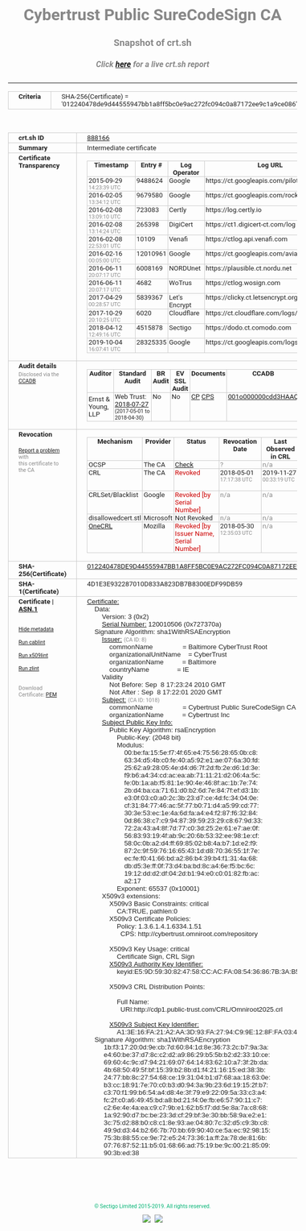 # Cybertrust Public SureCodeSign CA
### Snapshot of crt.sh
##### Click [here](https://crt.sh/?q=012240478DE9D44555947BB1A8FF5BC0E9AC272FC094C0A87172EE9C1A9CE086) for a live crt.sh report

---
<!DOCTYPE HTML PUBLIC "-//W3C//DTD HTML 4.0 Transitional//EN">
<HTML>
<HEAD>
  <META http-equiv="Content-Type" content="text/html; charset=UTF-8">
  <TITLE>crt.sh | 012240478de9d44555947bb1a8ff5bc0e9ac272fc094c0a87172ee9c1a9ce086</TITLE>
  <META name="description" content="Free CT Log Certificate Search Tool from Sectigo (formerly Comodo CA)">
  <META name="keywords" content="crt.sh, CT, Certificate Transparency, Certificate Search, SSL Certificate, Sectigo, Comodo CA">
  <LINK href="//fonts.googleapis.com/css?family=Roboto+Mono|Roboto:400,400i,700,700i" rel="stylesheet">
  <STYLE type="text/css">
    a {
      white-space: nowrap;
    }
    body {
      color: #888888;
      font: 12pt Roboto, sans-serif;
      padding-top: 10px;
      text-align: center
    }
    form {
      margin: 0px
    }
    span {
      border-radius: 10px
    }
    span.heading {
      color: #888888;
      font: 12pt Roboto, sans-serif
    }
    span.title {
      background-color: #00B373;
      color: #FFFFFF;
      font: bold 18pt Roboto, sans-serif;
      padding: 0px 5px
    }
    span.text {
      color: #888888;
      font: 10pt Roboto, sans-serif
    }
    span.whiteongrey {
      background-color: #D9D9D6;
      color: #FFFFFF;
      font: bold 18pt Roboto, sans-serif;
      padding: 0px 5px
    }
    table {
      border-collapse: collapse;
      color: #222222;
      font: 10pt Roboto, sans-serif;
      margin-left: auto;
      margin-right: auto
    }
    table.options {
      border: none;
      margin-left: 10px
    }
    td, th {
      border: 1px solid #CCCCCC;
      padding: 0px 2px;
      text-align: left;
      vertical-align: top
    }
    td.outer, th.outer {
      border: 1px solid #CCCCCC;
      padding: 2px 20px;
      text-align: left
    }
    th.heading {
      color: #888888;
      font: bold italic 12pt Roboto, sans-serif;
      padding: 20px 0px 0px;
      text-align: center
    }
    th.options, td.options {
      border: none;
      vertical-align: middle
    }
    td.text {
      font: 10pt "Roboto Mono", sans-serif;
      padding: 2px 20px
    }
    td.heading {
      border: none;
      color: #888888;
      font: 12pt Roboto, sans-serif;
      padding-top: 20px;
      text-align: center
    }
    table.lint td, th {
      text-align: center
    }
    .button {
      background-color: #00B373;
      border-radius: 10px;
      color: #FFFFFF;
      font: bold 13pt Roboto, sans-serif
    }
    .copyright {
      font: 8pt Roboto, sans-serif;
      color: #00B373
    }
    .input {
      border: 1px solid #888888;
      font-weight: bold;
      text-align: center
    }
    .small {
      font: 8pt Roboto, sans-serif;
      color: #888888
    }
    .error {
      background-color: #FFDFDF;
      color: #CC0000;
      font-weight: bold
    }
    .fatal {
      background-color: #0000AA;
      color: #FFFFFF;
      font-weight: bold
    }
    .notice {
      background-color: #FFFFDF;
      color: #606000
    }
    .warning {
      background-color: #FFEFDF;
      color: #DF6000
    }
  </STYLE>
</HEAD>
<BODY>

<TABLE>
  <TR>
    <TH class="outer">Criteria</TH>
    <TD class="outer">SHA-256(Certificate) = '012240478de9d44555947bb1a8ff5bc0e9ac272fc094c0a87172ee9c1a9ce086'</TD>
  </TR>
</TABLE>
<BR>
<TABLE>
  <TR>
    <TH class="outer">crt.sh ID</TH>
    <TD class="outer"><A href="?id=888166">888166</A></TD>
  </TR>
  <TR>
    <TH class="outer">Summary</TH>
    <TD class="outer">Intermediate certificate</TD>
  </TR>
  <TR>
    <TH class="outer">Certificate<BR>Transparency</TH>
    <TD class="outer">
<TABLE class="options" style="margin-left:0px">
  <TR>
    <TH>Timestamp</TH>
    <TH>Entry #</TH>
    <TH>Log Operator</TH>
    <TH>Log URL</TH>
  </TR>
  <TR>
    <TD>2015-09-29&nbsp; <FONT class="small">14:23:39 UTC</FONT></TD>
    <TD>9488624</TD>
    <TD>Google</TD>
    <TD>https://ct.googleapis.com/pilot</TD>
  </TR>
  <TR>
    <TD>2016-02-05&nbsp; <FONT class="small">13:34:12 UTC</FONT></TD>
    <TD>9679580</TD>
    <TD>Google</TD>
    <TD>https://ct.googleapis.com/rocketeer</TD>
  </TR>
  <TR>
    <TD>2016-02-08&nbsp; <FONT class="small">13:09:10 UTC</FONT></TD>
    <TD>723083</TD>
    <TD>Certly</TD>
    <TD>https://log.certly.io</TD>
  </TR>
  <TR>
    <TD>2016-02-08&nbsp; <FONT class="small">13:14:24 UTC</FONT></TD>
    <TD>265398</TD>
    <TD>DigiCert</TD>
    <TD>https://ct1.digicert-ct.com/log</TD>
  </TR>
  <TR>
    <TD>2016-02-08&nbsp; <FONT class="small">22:53:01 UTC</FONT></TD>
    <TD>10109</TD>
    <TD>Venafi</TD>
    <TD>https://ctlog.api.venafi.com</TD>
  </TR>
  <TR>
    <TD>2016-02-16&nbsp; <FONT class="small">00:05:00 UTC</FONT></TD>
    <TD>12010961</TD>
    <TD>Google</TD>
    <TD>https://ct.googleapis.com/aviator</TD>
  </TR>
  <TR>
    <TD>2016-06-11&nbsp; <FONT class="small">20:07:17 UTC</FONT></TD>
    <TD>6008169</TD>
    <TD>NORDUnet</TD>
    <TD>https://plausible.ct.nordu.net</TD>
  </TR>
  <TR>
    <TD>2016-06-11&nbsp; <FONT class="small">20:07:17 UTC</FONT></TD>
    <TD>4682</TD>
    <TD>WoTrus</TD>
    <TD>https://ctlog.wosign.com</TD>
  </TR>
  <TR>
    <TD>2017-04-29&nbsp; <FONT class="small">00:28:57 UTC</FONT></TD>
    <TD>5839367</TD>
    <TD>Let's Encrypt</TD>
    <TD>https://clicky.ct.letsencrypt.org</TD>
  </TR>
  <TR>
    <TD>2017-10-29&nbsp; <FONT class="small">20:10:25 UTC</FONT></TD>
    <TD>6020</TD>
    <TD>Cloudflare</TD>
    <TD>https://ct.cloudflare.com/logs/nimbus2020</TD>
  </TR>
  <TR>
    <TD>2018-04-12&nbsp; <FONT class="small">12:49:16 UTC</FONT></TD>
    <TD>4515878</TD>
    <TD>Sectigo</TD>
    <TD>https://dodo.ct.comodo.com</TD>
  </TR>
  <TR>
    <TD>2019-10-04&nbsp; <FONT class="small">16:07:41 UTC</FONT></TD>
    <TD>28325335</TD>
    <TD>Google</TD>
    <TD>https://ct.googleapis.com/logs/argon2020</TD>
  </TR>
</TABLE>
    </TD>
  </TR>
  <TR>
    <TH class="outer">Audit details<BR>
      <DIV class="small" style="padding-top:3px">Disclosed via the
        <A href="//ccadb-public.secure.force.com/mozilla/PublicAllIntermediateCerts" target="_blank">CCADB</A></DIV>
    </TH>
    <TD class="outer">
<TABLE class="options" style="margin-left:0px">
  <TR>
    <TH>Auditor</TH>
    <TH>Standard Audit</TH>
    <TH>BR Audit</TH>
    <TH>EV SSL Audit</TH>
    <TH>Documents</TH>
    <TH>CCADB</TH>
    <TH>Root Owner / Certificate</TH>
  </TR>
  <TR>
    <TD style="vertical-align:middle">Ernst & Young, LLP</TD>
    <TD>Web Trust:
      <A href="https://bug1479561.bmoattachments.org/attachment.cgi?id=8996060" target="_blank">2018-07-27</A>
      <BR><FONT style="font-size:8pt">(2017-05-01 to 2018-04-30)</FONT></TD>
    <TD>No    <TD>No    <TD>
      <A href="https://secure.omniroot.com/repository/" target="blank">CP</A>
      <A href="https://secure.omniroot.com/repository/" target="blank">CPS</A>
    </TD>
    <TD><A href="//ccadb.force.com/001o000000cdd3HAAQ" target="_blank">001o000000cdd3HAAQ</A></TD>
    <TD><A href="/?id=76">DigiCert</A></TD>
  </TR>
</TABLE>
    </TD>
  </TR>
  <TR>
    <TH class="outer">Revocation<BR><BR>
      <DIV class="small" style="padding-top:3px"><A href="?id=888166&opt=problemreporting">Report a problem</A> with<BR>this certificate to the CA</DIV></TH>
    <TD class="outer">
      <TABLE class="options" style="margin-left:0px">
        <TR>
          <TH>Mechanism</TH>
          <TH>Provider</TH>
          <TH>Status</TH>
          <TH>Revocation Date</TH>
          <TH>Last Observed in CRL</TH>
          <TH>Last Checked <SPAN style="color:#CC0000;vertical-align:middle;font-size:70%;font-weight:normal">(Error)</SPAN></TH>
        </TR>
        <TR>
          <TD>OCSP</TD>
          <TD>The CA</TD>
          <TD><A href="?id=888166&opt=ocsp">Check</A></TD>
          <TD><SPAN style="color:#888888">?</SPAN></TD>
          <TD><SPAN style="color:#888888">n/a</SPAN></TD>
          <TD><SPAN style="color:#888888">?</SPAN></TD>
        </TR>
        <TR>
          <TD>CRL</TD>
          <TD>The CA</TD>
          <TD><SPAN style="color:#CC0000">Revoked</SPAN></TD><TD>2018-05-01&nbsp; <FONT class="small">17:17:38 UTC</FONT></TD><TD>2019-11-27&nbsp; <FONT class="small">00:33:19 UTC</FONT></TD><TD>2019-12-04&nbsp; <FONT class="small">20:05:09 UTC</FONT></TD>
        </TR>
        <TR>
          <TD>CRLSet/Blacklist</TD>
          <TD>Google</TD>
          <TD><SPAN style="color:#CC0000">Revoked [by Serial Number]</SPAN></TD>
          <TD><SPAN style="color:#888888">n/a</SPAN></TD>
          <TD><SPAN style="color:#888888">n/a</SPAN></TD>
          <TD><SPAN style="color:#888888">n/a</SPAN></TD>
        </TR>
        <TR>
          <TD>disallowedcert.stl</TD>
          <TD>Microsoft</TD>
          <TD>Not Revoked</TD>
          <TD><SPAN style="color:#888888">n/a</SPAN></TD>
          <TD><SPAN style="color:#888888">n/a</SPAN></TD>
          <TD><SPAN style="color:#888888">n/a</SPAN></TD>
        </TR>
        <TR>
          <TD><A href="/mozilla-onecrl" target="_blank">OneCRL</A></TD>
          <TD>Mozilla</TD>
          <TD><SPAN style="color:#CC0000">Revoked [by Issuer Name, Serial Number]</SPAN></TD><TD>2018-05-30&nbsp; <FONT class="small">12:35:03 UTC</FONT></TD>
          <TD><SPAN style="color:#888888">n/a</SPAN></TD>
          <TD><SPAN style="color:#888888">n/a</SPAN></TD>
        </TR>
      </TABLE>
    </TD>
  </TR>
  <TR>
    <TH class="outer">SHA-256(Certificate)</TH>
    <TD class="outer"><A href="//censys.io/certificates/012240478de9d44555947bb1a8ff5bc0e9ac272fc094c0a87172ee9c1a9ce086">012240478DE9D44555947BB1A8FF5BC0E9AC272FC094C0A87172EE9C1A9CE086</A></TD>
  </TR>
  <TR>
    <TH class="outer">SHA-1(Certificate)</TH>
    <TD class="outer">4D1E3E932287010D833A823DB7B8300EDF99DB59</TD>
  </TR>
  <TR>
    <TH class="outer">Certificate | <A href="?asn1=888166">ASN.1</A>
      <SPAN class="small"><BR>
      <BR><BR><A href="?id=888166&opt=nometadata">Hide metadata</A>
      <BR><BR><A href="?id=888166&opt=cablint">Run cablint</A>
      <BR><BR><A href="?id=888166&opt=x509lint">Run x509lint</A>
      <BR><BR><A href="?id=888166&opt=zlint">Run zlint</A>
      <BR><BR><BR>Download Certificate: <A href="?d=888166">PEM</A>
      </SPAN>
    </TH>
    <TD class="text"><A href="?d=888166">Certificate:</A><BR>&nbsp;&nbsp;&nbsp;&nbsp;Data:<BR>&nbsp;&nbsp;&nbsp;&nbsp;&nbsp;&nbsp;&nbsp;&nbsp;Version:&nbsp;3&nbsp;(0x2)<BR>&nbsp;&nbsp;&nbsp;&nbsp;&nbsp;&nbsp;&nbsp;&nbsp;<A href="?serial=0727370a">Serial&nbsp;Number:</A>&nbsp;120010506&nbsp;(0x727370a)<BR>&nbsp;&nbsp;&nbsp;&nbsp;Signature&nbsp;Algorithm:&nbsp;sha1WithRSAEncryption<BR>&nbsp;&nbsp;&nbsp;&nbsp;&nbsp;&nbsp;&nbsp;&nbsp;<A href="?caid=8">Issuer:</A> <SPAN class="small">(CA ID: 8)</SPAN><BR>&nbsp;&nbsp;&nbsp;&nbsp;&nbsp;&nbsp;&nbsp;&nbsp;&nbsp;&nbsp;&nbsp;&nbsp;commonName&nbsp;&nbsp;&nbsp;&nbsp;&nbsp;&nbsp;&nbsp;&nbsp;&nbsp;&nbsp;&nbsp;&nbsp;&nbsp;&nbsp;&nbsp;&nbsp;=&nbsp;Baltimore&nbsp;CyberTrust&nbsp;Root<BR>&nbsp;&nbsp;&nbsp;&nbsp;&nbsp;&nbsp;&nbsp;&nbsp;&nbsp;&nbsp;&nbsp;&nbsp;organizationalUnitName&nbsp;&nbsp;&nbsp;&nbsp;=&nbsp;CyberTrust<BR>&nbsp;&nbsp;&nbsp;&nbsp;&nbsp;&nbsp;&nbsp;&nbsp;&nbsp;&nbsp;&nbsp;&nbsp;organizationName&nbsp;&nbsp;&nbsp;&nbsp;&nbsp;&nbsp;&nbsp;&nbsp;&nbsp;&nbsp;=&nbsp;Baltimore<BR>&nbsp;&nbsp;&nbsp;&nbsp;&nbsp;&nbsp;&nbsp;&nbsp;&nbsp;&nbsp;&nbsp;&nbsp;countryName&nbsp;&nbsp;&nbsp;&nbsp;&nbsp;&nbsp;&nbsp;&nbsp;&nbsp;&nbsp;&nbsp;&nbsp;&nbsp;&nbsp;&nbsp;=&nbsp;IE<BR>&nbsp;&nbsp;&nbsp;&nbsp;&nbsp;&nbsp;&nbsp;&nbsp;Validity<BR>&nbsp;&nbsp;&nbsp;&nbsp;&nbsp;&nbsp;&nbsp;&nbsp;&nbsp;&nbsp;&nbsp;&nbsp;Not&nbsp;Before:&nbsp;Sep&nbsp;&nbsp;8&nbsp;17:23:24&nbsp;2010&nbsp;GMT<BR>&nbsp;&nbsp;&nbsp;&nbsp;&nbsp;&nbsp;&nbsp;&nbsp;&nbsp;&nbsp;&nbsp;&nbsp;Not&nbsp;After&nbsp;:&nbsp;Sep&nbsp;&nbsp;8&nbsp;17:22:01&nbsp;2020&nbsp;GMT<BR>&nbsp;&nbsp;&nbsp;&nbsp;&nbsp;&nbsp;&nbsp;&nbsp;<A href="?caid=1018">Subject:</A> <SPAN class="small">(CA ID: 1018)</SPAN><BR>&nbsp;&nbsp;&nbsp;&nbsp;&nbsp;&nbsp;&nbsp;&nbsp;&nbsp;&nbsp;&nbsp;&nbsp;commonName&nbsp;&nbsp;&nbsp;&nbsp;&nbsp;&nbsp;&nbsp;&nbsp;&nbsp;&nbsp;&nbsp;&nbsp;&nbsp;&nbsp;&nbsp;&nbsp;=&nbsp;Cybertrust&nbsp;Public&nbsp;SureCodeSign&nbsp;CA<BR>&nbsp;&nbsp;&nbsp;&nbsp;&nbsp;&nbsp;&nbsp;&nbsp;&nbsp;&nbsp;&nbsp;&nbsp;organizationName&nbsp;&nbsp;&nbsp;&nbsp;&nbsp;&nbsp;&nbsp;&nbsp;&nbsp;&nbsp;=&nbsp;Cybertrust&nbsp;Inc<BR>&nbsp;&nbsp;&nbsp;&nbsp;&nbsp;&nbsp;&nbsp;&nbsp;<A href="?spkisha256=05c586a59785a94927f50966744adb8517836513002e97b121fa313461ea7d00">Subject&nbsp;Public&nbsp;Key&nbsp;Info:</A><BR>&nbsp;&nbsp;&nbsp;&nbsp;&nbsp;&nbsp;&nbsp;&nbsp;&nbsp;&nbsp;&nbsp;&nbsp;Public&nbsp;Key&nbsp;Algorithm:&nbsp;rsaEncryption<BR>&nbsp;&nbsp;&nbsp;&nbsp;&nbsp;&nbsp;&nbsp;&nbsp;&nbsp;&nbsp;&nbsp;&nbsp;&nbsp;&nbsp;&nbsp;&nbsp;Public-Key:&nbsp;(2048&nbsp;bit)<BR>&nbsp;&nbsp;&nbsp;&nbsp;&nbsp;&nbsp;&nbsp;&nbsp;&nbsp;&nbsp;&nbsp;&nbsp;&nbsp;&nbsp;&nbsp;&nbsp;Modulus:<BR>&nbsp;&nbsp;&nbsp;&nbsp;&nbsp;&nbsp;&nbsp;&nbsp;&nbsp;&nbsp;&nbsp;&nbsp;&nbsp;&nbsp;&nbsp;&nbsp;&nbsp;&nbsp;&nbsp;&nbsp;00:be:fa:15:5e:f7:4f:65:e4:75:56:28:65:0b:c8:<BR>&nbsp;&nbsp;&nbsp;&nbsp;&nbsp;&nbsp;&nbsp;&nbsp;&nbsp;&nbsp;&nbsp;&nbsp;&nbsp;&nbsp;&nbsp;&nbsp;&nbsp;&nbsp;&nbsp;&nbsp;63:34:d5:4b:c0:fe:40:a5:92:e1:ae:07:6a:30:fd:<BR>&nbsp;&nbsp;&nbsp;&nbsp;&nbsp;&nbsp;&nbsp;&nbsp;&nbsp;&nbsp;&nbsp;&nbsp;&nbsp;&nbsp;&nbsp;&nbsp;&nbsp;&nbsp;&nbsp;&nbsp;25:62:a9:28:05:4e:d4:d6:7f:2d:fb:2e:d6:1d:3e:<BR>&nbsp;&nbsp;&nbsp;&nbsp;&nbsp;&nbsp;&nbsp;&nbsp;&nbsp;&nbsp;&nbsp;&nbsp;&nbsp;&nbsp;&nbsp;&nbsp;&nbsp;&nbsp;&nbsp;&nbsp;f9:b6:a4:34:cd:ac:ea:ab:71:11:21:d2:06:4a:5c:<BR>&nbsp;&nbsp;&nbsp;&nbsp;&nbsp;&nbsp;&nbsp;&nbsp;&nbsp;&nbsp;&nbsp;&nbsp;&nbsp;&nbsp;&nbsp;&nbsp;&nbsp;&nbsp;&nbsp;&nbsp;fe:0b:1a:ab:f5:81:1e:90:4e:46:8f:ac:1b:7e:74:<BR>&nbsp;&nbsp;&nbsp;&nbsp;&nbsp;&nbsp;&nbsp;&nbsp;&nbsp;&nbsp;&nbsp;&nbsp;&nbsp;&nbsp;&nbsp;&nbsp;&nbsp;&nbsp;&nbsp;&nbsp;2b:d4:ba:ca:71:61:d0:b2:6d:7e:84:7f:ef:d3:1b:<BR>&nbsp;&nbsp;&nbsp;&nbsp;&nbsp;&nbsp;&nbsp;&nbsp;&nbsp;&nbsp;&nbsp;&nbsp;&nbsp;&nbsp;&nbsp;&nbsp;&nbsp;&nbsp;&nbsp;&nbsp;e3:0f:03:c0:a0:2c:3b:23:d7:ce:4d:fc:34:04:0e:<BR>&nbsp;&nbsp;&nbsp;&nbsp;&nbsp;&nbsp;&nbsp;&nbsp;&nbsp;&nbsp;&nbsp;&nbsp;&nbsp;&nbsp;&nbsp;&nbsp;&nbsp;&nbsp;&nbsp;&nbsp;cf:31:84:77:46:ac:5f:77:b0:71:d4:a5:99:cd:77:<BR>&nbsp;&nbsp;&nbsp;&nbsp;&nbsp;&nbsp;&nbsp;&nbsp;&nbsp;&nbsp;&nbsp;&nbsp;&nbsp;&nbsp;&nbsp;&nbsp;&nbsp;&nbsp;&nbsp;&nbsp;30:3e:53:ec:1e:4a:6d:fa:a4:e4:f2:87:f6:32:84:<BR>&nbsp;&nbsp;&nbsp;&nbsp;&nbsp;&nbsp;&nbsp;&nbsp;&nbsp;&nbsp;&nbsp;&nbsp;&nbsp;&nbsp;&nbsp;&nbsp;&nbsp;&nbsp;&nbsp;&nbsp;0d:86:38:c7:c9:94:87:39:59:23:29:c8:67:9d:33:<BR>&nbsp;&nbsp;&nbsp;&nbsp;&nbsp;&nbsp;&nbsp;&nbsp;&nbsp;&nbsp;&nbsp;&nbsp;&nbsp;&nbsp;&nbsp;&nbsp;&nbsp;&nbsp;&nbsp;&nbsp;72:2a:43:a4:8f:7d:77:c0:3d:25:2e:61:e7:ae:0f:<BR>&nbsp;&nbsp;&nbsp;&nbsp;&nbsp;&nbsp;&nbsp;&nbsp;&nbsp;&nbsp;&nbsp;&nbsp;&nbsp;&nbsp;&nbsp;&nbsp;&nbsp;&nbsp;&nbsp;&nbsp;56:83:93:19:4f:ab:9c:20:6b:53:32:ee:98:1e:cf:<BR>&nbsp;&nbsp;&nbsp;&nbsp;&nbsp;&nbsp;&nbsp;&nbsp;&nbsp;&nbsp;&nbsp;&nbsp;&nbsp;&nbsp;&nbsp;&nbsp;&nbsp;&nbsp;&nbsp;&nbsp;58:0c:0b:a2:d4:ff:69:85:02:b8:4a:b7:1d:e2:f9:<BR>&nbsp;&nbsp;&nbsp;&nbsp;&nbsp;&nbsp;&nbsp;&nbsp;&nbsp;&nbsp;&nbsp;&nbsp;&nbsp;&nbsp;&nbsp;&nbsp;&nbsp;&nbsp;&nbsp;&nbsp;87:2c:9f:59:76:16:65:43:1d:d8:70:36:55:1f:7e:<BR>&nbsp;&nbsp;&nbsp;&nbsp;&nbsp;&nbsp;&nbsp;&nbsp;&nbsp;&nbsp;&nbsp;&nbsp;&nbsp;&nbsp;&nbsp;&nbsp;&nbsp;&nbsp;&nbsp;&nbsp;ec:fe:f0:41:66:bd:a2:86:b4:39:b4:f1:31:4a:68:<BR>&nbsp;&nbsp;&nbsp;&nbsp;&nbsp;&nbsp;&nbsp;&nbsp;&nbsp;&nbsp;&nbsp;&nbsp;&nbsp;&nbsp;&nbsp;&nbsp;&nbsp;&nbsp;&nbsp;&nbsp;db:d5:3e:ff:0f:73:d4:ba:bd:8c:a4:6e:f5:bc:6c:<BR>&nbsp;&nbsp;&nbsp;&nbsp;&nbsp;&nbsp;&nbsp;&nbsp;&nbsp;&nbsp;&nbsp;&nbsp;&nbsp;&nbsp;&nbsp;&nbsp;&nbsp;&nbsp;&nbsp;&nbsp;19:12:dd:d2:df:04:2d:b1:94:e0:c0:01:82:fb:ac:<BR>&nbsp;&nbsp;&nbsp;&nbsp;&nbsp;&nbsp;&nbsp;&nbsp;&nbsp;&nbsp;&nbsp;&nbsp;&nbsp;&nbsp;&nbsp;&nbsp;&nbsp;&nbsp;&nbsp;&nbsp;a2:17<BR>&nbsp;&nbsp;&nbsp;&nbsp;&nbsp;&nbsp;&nbsp;&nbsp;&nbsp;&nbsp;&nbsp;&nbsp;&nbsp;&nbsp;&nbsp;&nbsp;Exponent:&nbsp;65537&nbsp;(0x10001)<BR>&nbsp;&nbsp;&nbsp;&nbsp;&nbsp;&nbsp;&nbsp;&nbsp;X509v3&nbsp;extensions:<BR>&nbsp;&nbsp;&nbsp;&nbsp;&nbsp;&nbsp;&nbsp;&nbsp;&nbsp;&nbsp;&nbsp;&nbsp;X509v3&nbsp;Basic&nbsp;Constraints:&nbsp;critical<BR>&nbsp;&nbsp;&nbsp;&nbsp;&nbsp;&nbsp;&nbsp;&nbsp;&nbsp;&nbsp;&nbsp;&nbsp;&nbsp;&nbsp;&nbsp;&nbsp;CA:TRUE,&nbsp;pathlen:0<BR>&nbsp;&nbsp;&nbsp;&nbsp;&nbsp;&nbsp;&nbsp;&nbsp;&nbsp;&nbsp;&nbsp;&nbsp;X509v3&nbsp;Certificate&nbsp;Policies:&nbsp;<BR>&nbsp;&nbsp;&nbsp;&nbsp;&nbsp;&nbsp;&nbsp;&nbsp;&nbsp;&nbsp;&nbsp;&nbsp;&nbsp;&nbsp;&nbsp;&nbsp;Policy:&nbsp;1.3.6.1.4.1.6334.1.51<BR>&nbsp;&nbsp;&nbsp;&nbsp;&nbsp;&nbsp;&nbsp;&nbsp;&nbsp;&nbsp;&nbsp;&nbsp;&nbsp;&nbsp;&nbsp;&nbsp;&nbsp;&nbsp;CPS:&nbsp;http://cybertrust.omniroot.com/repository<BR><BR>&nbsp;&nbsp;&nbsp;&nbsp;&nbsp;&nbsp;&nbsp;&nbsp;&nbsp;&nbsp;&nbsp;&nbsp;X509v3&nbsp;Key&nbsp;Usage:&nbsp;critical<BR>&nbsp;&nbsp;&nbsp;&nbsp;&nbsp;&nbsp;&nbsp;&nbsp;&nbsp;&nbsp;&nbsp;&nbsp;&nbsp;&nbsp;&nbsp;&nbsp;Certificate&nbsp;Sign,&nbsp;CRL&nbsp;Sign<BR>&nbsp;&nbsp;&nbsp;&nbsp;&nbsp;&nbsp;&nbsp;&nbsp;&nbsp;&nbsp;&nbsp;&nbsp;<A href="?ski=e59d5930824758ccacfa085436867b3ab5044df0">X509v3&nbsp;Authority&nbsp;Key&nbsp;Identifier:</A><BR>&nbsp;&nbsp;&nbsp;&nbsp;&nbsp;&nbsp;&nbsp;&nbsp;&nbsp;&nbsp;&nbsp;&nbsp;&nbsp;&nbsp;&nbsp;&nbsp;keyid:E5:9D:59:30:82:47:58:CC:AC:FA:08:54:36:86:7B:3A:B5:04:4D:F0<BR><BR>&nbsp;&nbsp;&nbsp;&nbsp;&nbsp;&nbsp;&nbsp;&nbsp;&nbsp;&nbsp;&nbsp;&nbsp;X509v3&nbsp;CRL&nbsp;Distribution&nbsp;Points:&nbsp;<BR><BR>&nbsp;&nbsp;&nbsp;&nbsp;&nbsp;&nbsp;&nbsp;&nbsp;&nbsp;&nbsp;&nbsp;&nbsp;&nbsp;&nbsp;&nbsp;&nbsp;Full&nbsp;Name:<BR>&nbsp;&nbsp;&nbsp;&nbsp;&nbsp;&nbsp;&nbsp;&nbsp;&nbsp;&nbsp;&nbsp;&nbsp;&nbsp;&nbsp;&nbsp;&nbsp;&nbsp;&nbsp;URI:http://cdp1.public-trust.com/CRL/Omniroot2025.crl<BR><BR>&nbsp;&nbsp;&nbsp;&nbsp;&nbsp;&nbsp;&nbsp;&nbsp;&nbsp;&nbsp;&nbsp;&nbsp;<A href="?ski=a13e16fa21a2aa3d93fa2794c99e128ffa034a65">X509v3&nbsp;Subject&nbsp;Key&nbsp;Identifier:</A><BR>&nbsp;&nbsp;&nbsp;&nbsp;&nbsp;&nbsp;&nbsp;&nbsp;&nbsp;&nbsp;&nbsp;&nbsp;&nbsp;&nbsp;&nbsp;&nbsp;A1:3E:16:FA:21:A2:AA:3D:93:FA:27:94:C9:9E:12:8F:FA:03:4A:65<BR>&nbsp;&nbsp;&nbsp;&nbsp;Signature&nbsp;Algorithm:&nbsp;sha1WithRSAEncryption<BR>&nbsp;&nbsp;&nbsp;&nbsp;&nbsp;&nbsp;&nbsp;&nbsp;&nbsp;1b:f3:17:20:0d:9e:cb:7d:60:84:1d:8e:36:73:2c:b7:9a:3a:<BR>&nbsp;&nbsp;&nbsp;&nbsp;&nbsp;&nbsp;&nbsp;&nbsp;&nbsp;e4:60:be:37:d7:8c:c2:d2:a9:86:29:b5:5b:b2:d2:33:10:ce:<BR>&nbsp;&nbsp;&nbsp;&nbsp;&nbsp;&nbsp;&nbsp;&nbsp;&nbsp;69:60:4c:9c:d7:94:21:69:07:64:14:83:62:10:a7:3f:2b:da:<BR>&nbsp;&nbsp;&nbsp;&nbsp;&nbsp;&nbsp;&nbsp;&nbsp;&nbsp;4b:68:50:49:5f:bf:15:39:b2:8b:d1:f4:21:16:15:ed:38:3b:<BR>&nbsp;&nbsp;&nbsp;&nbsp;&nbsp;&nbsp;&nbsp;&nbsp;&nbsp;24:77:bb:8c:27:54:68:ce:19:31:04:b1:d7:68:aa:18:63:0e:<BR>&nbsp;&nbsp;&nbsp;&nbsp;&nbsp;&nbsp;&nbsp;&nbsp;&nbsp;b3:cc:18:91:7e:70:c0:b3:d0:94:3a:9b:23:6d:19:15:2f:b7:<BR>&nbsp;&nbsp;&nbsp;&nbsp;&nbsp;&nbsp;&nbsp;&nbsp;&nbsp;c3:70:f1:99:b6:54:a4:d8:4e:3f:79:e9:22:09:5a:33:c3:a4:<BR>&nbsp;&nbsp;&nbsp;&nbsp;&nbsp;&nbsp;&nbsp;&nbsp;&nbsp;fc:2f:c0:a6:49:45:bd:a8:bd:21:f4:0e:fb:e6:57:90:11:c7:<BR>&nbsp;&nbsp;&nbsp;&nbsp;&nbsp;&nbsp;&nbsp;&nbsp;&nbsp;c2:6e:4e:4a:ea:c9:c7:9b:e1:62:b5:f7:dd:5e:8a:7a:c8:68:<BR>&nbsp;&nbsp;&nbsp;&nbsp;&nbsp;&nbsp;&nbsp;&nbsp;&nbsp;1a:92:90:d7:bc:be:23:3d:cf:29:bf:3e:30:bb:58:9a:e2:e1:<BR>&nbsp;&nbsp;&nbsp;&nbsp;&nbsp;&nbsp;&nbsp;&nbsp;&nbsp;3c:75:d2:88:b0:c8:c1:8e:93:ae:04:80:7c:32:d5:c9:3b:c8:<BR>&nbsp;&nbsp;&nbsp;&nbsp;&nbsp;&nbsp;&nbsp;&nbsp;&nbsp;49:9d:d3:44:b2:66:7b:70:bb:69:90:40:ce:5a:ec:92:98:15:<BR>&nbsp;&nbsp;&nbsp;&nbsp;&nbsp;&nbsp;&nbsp;&nbsp;&nbsp;75:3b:88:55:ce:9e:72:e5:24:73:36:1a:ff:2a:78:de:81:6b:<BR>&nbsp;&nbsp;&nbsp;&nbsp;&nbsp;&nbsp;&nbsp;&nbsp;&nbsp;07:76:87:52:11:b5:01:68:66:ad:75:19:be:9c:00:21:85:09:<BR>&nbsp;&nbsp;&nbsp;&nbsp;&nbsp;&nbsp;&nbsp;&nbsp;&nbsp;90:3b:ed:38<BR>    </TD>
  </TR>
</TABLE>

  <BR><BR><BR>

  <P class="copyright">&copy; Sectigo Limited 2015-2019. All rights reserved.</P>
  <DIV>
    <A href="https://sectigo.com/"><IMG src="/sectigo_s.png"></A>
    &nbsp;<A href="https://github.com/crtsh"><IMG src="/GitHub-Mark-32px.png"></A>
  </DIV>
</BODY>
</HTML>
